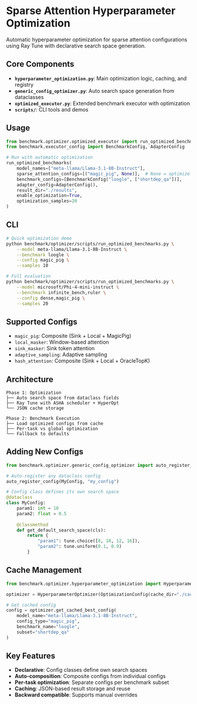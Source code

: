 # Sparse Attention Hyperparameter Optimization

Automatic hyperparameter optimization for sparse attention configurations using Ray Tune with declarative search space generation.

## Core Components

- **`hyperparameter_optimization.py`**: Main optimization logic, caching, and registry
- **`generic_config_optimizer.py`**: Auto search space generation from dataclasses
- **`optimized_executor.py`**: Extended benchmark executor with optimization
- **`scripts/`**: CLI tools and demos

## Usage

```python
from benchmark.optimizer.optimized_executor import run_optimized_benchmarks
from benchmark.executor_config import BenchmarkConfig, AdapterConfig

# Run with automatic optimization
run_optimized_benchmarks(
    model_names=["meta-llama/Llama-3.1-8B-Instruct"],
    sparse_attention_configs=[("magic_pig", None)],  # None = optimize
    benchmark_configs=[BenchmarkConfig("loogle", ["shortdep_qa"])],
    adapter_config=AdapterConfig(),
    result_dir="./results",
    enable_optimization=True,
    optimization_samples=20
)
```

## CLI

```bash
# Quick optimization demo
python benchmark/optimizer/scripts/run_optimized_benchmarks.py \
    --model meta-llama/Llama-3.1-8B-Instruct \
    --benchmark loogle \
    --config magic_pig \
    --samples 10

# Full evaluation
python benchmark/optimizer/scripts/run_optimized_benchmarks.py \
    --model microsoft/Phi-4-mini-instruct \
    --benchmark infinite_bench,ruler \
    --config dense,magic_pig \
    --samples 20
```

## Supported Configs

- `magic_pig`: Composite (Sink + Local + MagicPig)
- `local_masker`: Window-based attention
- `sink_masker`: Sink token attention
- `adaptive_sampling`: Adaptive sampling
- `hash_attention`: Composite (Sink + Local + OracleTopK)

## Architecture

```
Phase 1: Optimization
├── Auto search space from dataclass fields
├── Ray Tune with ASHA scheduler + HyperOpt
└── JSON cache storage

Phase 2: Benchmark Execution  
├── Load optimized configs from cache
├── Per-task vs global optimization
└── Fallback to defaults
```

## Adding New Configs

```python
from benchmark.optimizer.generic_config_optimizer import auto_register_config

# Auto-register any dataclass config
auto_register_config(MyConfig, "my_config")

# Config class defines its own search space
@dataclass
class MyConfig:
    param1: int = 10
    param2: float = 0.5
    
    @classmethod
    def get_default_search_space(cls):
        return {
            "param1": tune.choice([8, 10, 12, 16]),
            "param2": tune.uniform(0.1, 0.9)
        }
```

## Cache Management

```python
from benchmark.optimizer.hyperparameter_optimization import HyperparameterOptimizer

optimizer = HyperparameterOptimizer(OptimizationConfig(cache_dir="./cache"))

# Get cached config
config = optimizer.get_cached_best_config(
    model_name="meta-llama/Llama-3.1-8B-Instruct",
    config_type="magic_pig", 
    benchmark_name="loogle",
    subset="shortdep_qa"
)
```

## Key Features

- **Declarative**: Config classes define own search spaces
- **Auto-composition**: Composite configs from individual configs  
- **Per-task optimization**: Separate configs per benchmark subset
- **Caching**: JSON-based result storage and reuse
- **Backward compatible**: Supports manual overrides
